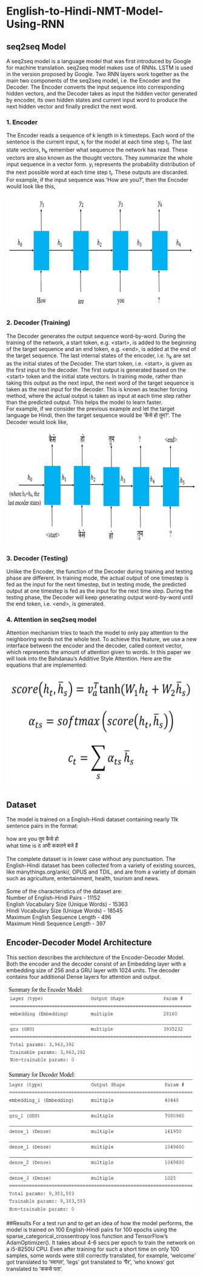 # English-to-Hindi-NMT-Model-Using-RNN

## seq2seq Model
A seq2seq model is a language model that was first introduced by Google for machine translation. seq2seq model makes use of RNNs. LSTM is used in the version proposed by Google.
Two RNN layers work together as the main two components of the seq2seq model, i.e. the Encoder and the Decoder. The Encoder converts the input sequence into corresponding 
hidden vectors, and the Decoder takes as input the hidden vector generated by encoder, its own hidden states and current input word to produce the next hidden vector and 
finally predict the next word.

### 1. Encoder
The Encoder reads a sequence of k length in k timesteps. Each word of the sentence is the current input, x<sub>i</sub> for the model at each time step t<sub>i</sub>. The last 
state vectors, h<sub>k</sub> remember what sequence the network has read. These vectors are also known as the thought vectors. They summarize the whole input sequence in a 
vector form. y<sub>i</sub> represents the probability distribution of the next possible word at each time step t<sub>i</sub>. These outputs are discarded.
<br> For example, if the input sequence was ‘How are you?’, then the Encoder would look like this,
<div align="center"><img src="/images/encoder.png" height="300"></div>

### 2. Decoder (Training)
The Decoder generates the output sequence word-by-word. During the training of the network, a start token, e.g. &lt;start&gt;, is added to the beginning of the target 
sequence and an end token, e.g. &lt;end&gt;, is added at the end of the target sequence. The last internal states of the encoder, i.e. h<sub>k</sub> are set as the initial 
states of the Decoder. The start token, i.e. &lt;start&gt;, is given as the first input to the decoder. The first output is generated based on the &lt;start&gt; token and the 
initial state vectors. In training mode, rather than taking this output as the next input, the next word of the target sequence is taken as the next input for the decoder. This 
is known as teacher forcing method, where the actual output is taken as input at each time step rather than the predicted output. This helps the model to learn faster.
<br>For example, if we consider the previous example and let the target language be Hindi, then the target sequence would be ‘कैसे हो तुम?’. The Decoder would look like,
<div align="center"><img src="/images/decoder.png" height="300"></div>

### 3. Decoder (Testing)
Unlike the Encoder, the function of the Decoder during training and testing phase are different. In training mode, the actual output of one timestep is fed as the input for 
the next timestep, but in testing mode, the predicted output at one timestep is fed as the input for the next time step. During the testing phase, the Decoder will keep
generating output word-by-word until the end token, i.e. &lt;end&gt;, is generated.

### 4. Attention in seq2seq model
Attention mechanism tries to teach the model to only pay attention to the neighboring words not the whole text. To achieve this feature, we use a new interface between the
encoder and the decoder, called context vector, which represents the amount of attention given to words. In this paper we will look into the Bahdanau’s Additive Style
Attention. Here are the equations that are implemented:
<div align="center"><img src="/images/attention.png" height="300"></div>

## Dataset
The model is trained on a English-Hindi dataset containing nearly 11k sentence pairs in the format:
<br><br>how are you तुम कैसे हो 
<br>what time is it अभी ककतने बजे हैं
<br><br>The complete dataset is in lower case without any punctuation. The English-Hindi dataset has been collected from a variety of existing sources, like manythings.org/anki/,
OPUS and TDIL, and are from a variety of domain such as agriculture, entertainment, health, tourism and news.
<br><br>Some of the characteristics of the dataset are: 
<br>Number of English-Hindi Pairs - 11152
<br>English Vocabulary Size (Unique Words) - 15363 
<br>Hindi Vocabulary Size (Unique Words) - 18545
<br>Maximum English Sequence Length - 496
<br>Maximum Hindi Sequence Length - 397

## Encoder-Decoder Model Architecture
This section describes the architecture of the Encoder-Decoder Model. Both the encoder and the decoder consist of an Embedding layer with a embedding size of 256 and a GRU
layer with 1024 units. The decoder contains four additional Dense layers for attention and output.
<div align="center"><img src="/images/summary.png" height="600"></div>

##Results
For a test run and to get an idea of how the model performs, the model is trained on 100 English-Hindi pairs for 100 epochs using the sparse_categorical_crossentropy
loss function and TensorFlow’s AdamOptimizer(). It takes about 4-6 secs per epoch to train the network on a i5-8250U CPU. Even after training for such a short time on
only 100 samples, some words were still correctly translated, for example, ‘welcome’ got translated to ‘स्वागत’, ‘legs’ got translated to ‘पैर’, ‘who knows’ got translated 
to ‘ककसे पता’.
